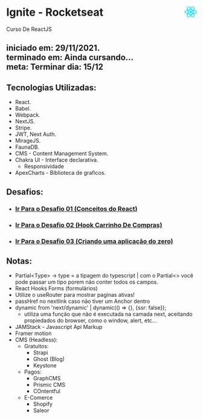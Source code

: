 # Ignite - Rocketseat <img src="./pictures/react.png" width="32px" style="float: right;">
 Curso De ReactJS

 

 iniciado em: 29/11/2021. <br/>
 terminado em: Ainda cursando... <br/>
 meta: Terminar dia: 15/12
---

## Tecnologias Utilizadas:

* React.
* Babel.
* Webpack.
* NextJS.
* Stripe.
* JWT, Next Auth.
* MirageJS.
* FaunaDB.
* CMS - Content Management System.
* Chakra UI - Interface declarativa.
  * Responsividade
* ApexCharts - Bíblioteca de graficos.

## Desafios:

* <h3><a href="https://github.com/Ignite-Desafios/Conceitos-React">Ir Para o Desafio 01 <strong>(Conceitos do React)</strong></a></h3>

* <h3><a href="https://github.com/Ignite-Desafios/Hook-Carrinho-De-Compras" target="_blank">Ir Para o Desafio 02 <strong>(Hook Carrinho De Compras)</strong></a></h3>

* <h3><a href="https://github.com/Ignite-Desafios/Zero-Project" target="_blank">Ir Para o Desafio 03 <strong>(Criando uma aplicação do zero)</strong></a></h3>

## Notas:

* Partial&lt;Type&gt; -> type = a tipagem do typescript | com o Partial<> você pode passar um tipo porem não conter todos os campos.
* React Hooks Forms (formulários)
* Utilize o useRouter para mostrar paginas ativas!
* passHref no nextlink caso não tiver um Anchor dentro
* dynamic from 'next/dynamic' | dynamic(() => {}, {ssr: false}); 
  * utiliza uma função que não é executada na camada next, aceitando propiedados do browser, como o window, alert, etc...
* JAMStack - Javascript Api Markup 
* Framer motion
* CMS (Headless):
  * Gratuitos:
    * Strapi
    * Ghost (Blog)
    * Keystone
  * Pagos:
    * GraphCMS
    * Prismic CMS
    * COntentful
  * E-Comerce
    * Shopify
    * Saleor